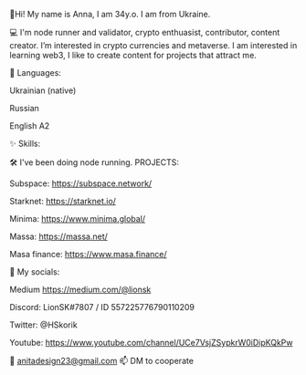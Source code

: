 🧬Hi! My name is Anna, I am 34y.o. I am from Ukraine.

💻 I'm node runner and validator, crypto enthuasist, contributor, content creator.
 I’m interested in crypto currencies and metaverse. I am interested in learning web3, I like to create content for projects that attract me.


📂 Languages:

Ukrainian (native)

Russian

English A2



✨ Skills:

🛠 I've been doing node running. PROJECTS:

Subspace: https://subspace.network/

Starknet: https://starknet.io/

Minima: https://www.minima.global/

Massa: https://massa.net/

Masa finance: https://www.masa.finance/


🔗 My socials:

Medium https://medium.com/@lionsk

Discord: LionSK#7807 / ID 557225776790110209

Twitter: @HSkorik

Youtube: https://www.youtube.com/channel/UCe7VsjZSypkrW0iDipKQkPw

📧 anitadesign23@gmail.com 📫 DM to cooperate

